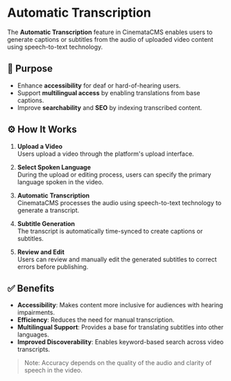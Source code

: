 # Automatic Transcription

The **Automatic Transcription** feature in CinemataCMS enables users to generate captions or subtitles from the audio of uploaded video content using speech-to-text technology.

## 🎯 Purpose

- Enhance **accessibility** for deaf or hard-of-hearing users.
- Support **multilingual access** by enabling translations from base captions.
- Improve **searchability** and **SEO** by indexing transcribed content.

## ⚙️ How It Works

1. **Upload a Video**  
   Users upload a video through the platform's upload interface.

2. **Select Spoken Language**  
   During the upload or editing process, users can specify the primary language spoken in the video.

3. **Automatic Transcription**  
   CinemataCMS processes the audio using speech-to-text technology to generate a transcript.

4. **Subtitle Generation**  
   The transcript is automatically time-synced to create captions or subtitles.

5. **Review and Edit**  
   Users can review and manually edit the generated subtitles to correct errors before publishing.

## ✅ Benefits

- **Accessibility**: Makes content more inclusive for audiences with hearing impairments.
- **Efficiency**: Reduces the need for manual transcription.
- **Multilingual Support**: Provides a base for translating subtitles into other languages.
- **Improved Discoverability**: Enables keyword-based search across video transcripts.

> Note: Accuracy depends on the quality of the audio and clarity of speech in the video.

